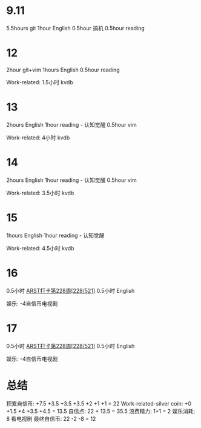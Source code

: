 # 9.11
5.5hours git
1hour English
0.5hour 搞机
0.5hour reading

# 12
2hour git+vim
1hours English
0.5hour reading

Work-related:
1.5小时 kvdb

# 13
2hours English
1hour reading - 认知觉醒
0.5hour vim

Work-related:
4小时 kvdb

# 14
2hours English
1hour reading - 认知觉醒
0.5hour vim

Work-related:
3.5小时 kvdb

# 15
1hours English
1hour reading - 认知觉醒

Work-related:
4.5小时 kvdb

# 16
0.5小时 [ARST打卡第228周[228/521]](https://www.wolfdan.cn/ARST%E6%89%93%E5%8D%A1%E7%AC%AC228%E5%91%A8-228-521/)
0.5小时 English

娱乐: -4自信币电视剧

# 17
0.5小时 [ARST打卡第228周[228/521]](https://www.wolfdan.cn/ARST%E6%89%93%E5%8D%A1%E7%AC%AC228%E5%91%A8-228-521/)
0.5小时 English

娱乐: -4自信币电视剧

# 总结
积累自信币: +7.5 +3.5 +3.5 +3.5 +2 +1 +1 = 22
Work-related-silver coin: +0 +1.5 +4 +3.5 +4.5 = 13.5
自信点: 22 + 13.5 = 35.5
浪费精力: 1+1 = 2
娱乐消耗: 8 看电视剧
最终自信币: 22 -2 -8 = 12

